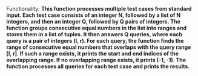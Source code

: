 Functionality: **This function processes multiple test cases from standard input. Each test case consists of an integer N, followed by a list of N integers, and then an integer Q, followed by Q pairs of integers. The function groups consecutive equal numbers in the list into ranges and stores them in a list of tuples. It then answers Q queries, where each query is a pair of integers (l, r). For each query, the function finds the range of consecutive equal numbers that overlaps with the query range [l, r]. If such a range exists, it prints the start and end indices of the overlapping range. If no overlapping range exists, it prints (-1, -1). The function processes all queries for each test case and prints the results.**